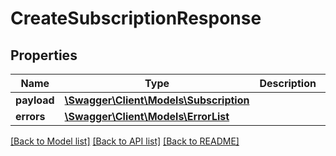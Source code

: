 # CreateSubscriptionResponse

## Properties

Name | Type | Description | Notes
------------ | ------------- | ------------- | -------------
**payload** | [**\Swagger\Client\Models\Subscription**](Subscription.md) |  | [optional]
**errors** | [**\Swagger\Client\Models\ErrorList**](ErrorList.md) |  | [optional]

[[Back to Model list]](../../README.md#documentation-for-models) [[Back to API list]](../../README.md#documentation-for-api-endpoints) [[Back to README]](../../README.md)

